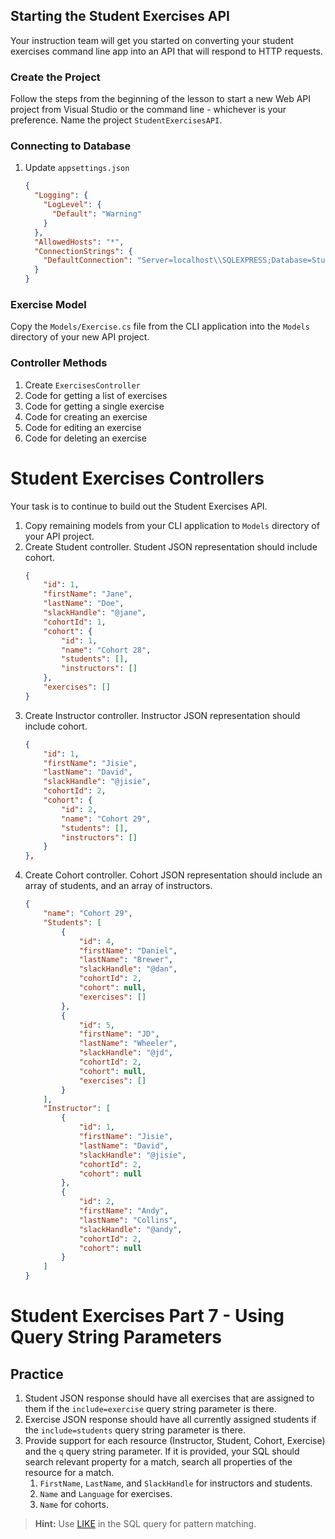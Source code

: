 ﻿## Starting the Student Exercises API

Your instruction team will get you started on converting your student exercises command line app into an API that will respond to HTTP requests.

### Create the Project

Follow the steps from the beginning of the lesson to start a new Web API project from Visual Studio or the command line - whichever is your preference. Name the project `StudentExercisesAPI`.

### Connecting to Database

1. Update `appsettings.json`
   ```json
   {
     "Logging": {
       "LogLevel": {
         "Default": "Warning"
       }
     },
     "AllowedHosts": "*",
     "ConnectionStrings": {
       "DefaultConnection": "Server=localhost\\SQLEXPRESS;Database=StudentExercises;Trusted_Connection=True;"
     }
   }
   ```

### Exercise Model

Copy the `Models/Exercise.cs` file from the CLI application into the `Models` directory of your new API project.

### Controller Methods

1. Create `ExercisesController`
1. Code for getting a list of exercises
1. Code for getting a single exercise
1. Code for creating an exercise
1. Code for editing an exercise
1. Code for deleting an exercise

# Student Exercises Controllers

Your task is to continue to build out the Student Exercises API.

1. Copy remaining models from your CLI application to `Models` directory of your API project.
1. Create Student controller. Student JSON representation should include cohort.
    ```json
    {
        "id": 1,
        "firstName": "Jane",
        "lastName": "Doe",
        "slackHandle": "@jane",
        "cohortId": 1,
        "cohort": {
            "id": 1,
            "name": "Cohort 28",
            "students": [],
            "instructors": []
        },
        "exercises": []
    }
    ```
1. Create Instructor controller. Instructor JSON representation should include cohort.
    ```json
    {
        "id": 1,
        "firstName": "Jisie",
        "lastName": "David",
        "slackHandle": "@jisie",
        "cohortId": 2,
        "cohort": {
            "id": 2,
            "name": "Cohort 29",
            "students": [],
            "instructors": []
        }
    },
    ```
1. Create Cohort controller. Cohort JSON representation should include an array of students, and an array of instructors.
    ```json
    {
        "name": "Cohort 29",
        "Students": [
            {
                "id": 4,
                "firstName": "Daniel",
                "lastName": "Brewer",
                "slackHandle": "@dan",
                "cohortId": 2,
                "cohort": null,
                "exercises": []
            },
            {
                "id": 5,
                "firstName": "JD",
                "lastName": "Wheeler",
                "slackHandle": "@jd",
                "cohortId": 2,
                "cohort": null,
                "exercises": []
            }
        ],
        "Instructor": [
            {
                "id": 1,
                "firstName": "Jisie",
                "lastName": "David",
                "slackHandle": "@jisie",
                "cohortId": 2,
                "cohort": null
            },
            {
                "id": 2,
                "firstName": "Andy",
                "lastName": "Collins",
                "slackHandle": "@andy",
                "cohortId": 2,
                "cohort": null
            }
        ]
    }
    ```

# Student Exercises Part 7 - Using Query String Parameters

## Practice

1. Student JSON response should have all exercises that are assigned to them if the `include=exercise` query string parameter is there.
1. Exercise JSON response should have all currently assigned students if the `include=students` query string parameter is there.
1. Provide support for each resource (Instructor, Student, Cohort, Exercise) and the `q` query string parameter. If it is provided, your SQL should search relevant property for a match, search all properties of the resource for a match.
    1. `FirstName`, `LastName`, and `SlackHandle` for instructors and students.
    1. `Name` and `Language` for exercises.
    1. `Name` for cohorts.


> **Hint:** Use [LIKE](https://www.techonthenet.com/sql_server/like.php) in the SQL query for pattern matching.
